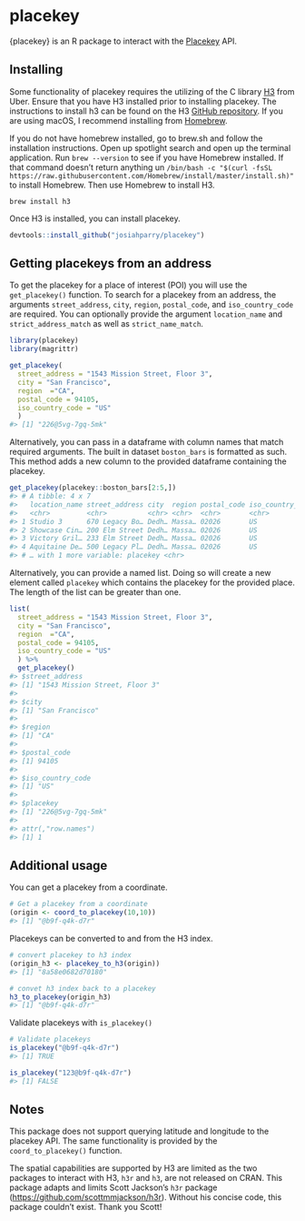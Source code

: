 
<!-- README.md is generated from README.Rmd. Please edit that file -->

# placekey

{placekey} is an R package to interact with the
[Placekey](https://www.placekey.io/) API.

## Installing

Some functionality of placekey requires the utilizing of the C library
[H3](https://h3geo.org/) from Uber. Ensure that you have H3 installed
prior to installing placekey. The instructions to install h3 can be
found on the H3 [GitHub repository](https://github.com/uber/H3). If you
are using macOS, I recommend installing from
[Homebrew](https://brew.sh/).

If you do not have homebrew installed, go to brew.sh and follow the
installation instructions. Open up spotlight search and open up the
terminal application. Run `brew --version` to see if you have Homebrew
installed. If that command doesn’t return anything un `/bin/bash -c
"$(curl -fsSL
https://raw.githubusercontent.com/Homebrew/install/master/install.sh)"`
to install Homebrew. Then use Homebrew to install H3.

``` terminal
brew install h3
```

Once H3 is installed, you can install placekey.

``` r
devtools::install_github("josiahparry/placekey")
```

## Getting placekeys from an address

To get the placekey for a place of interest (POI) you will use the
`get_placekey()` function. To search for a placekey from an address, the
arguments `street_address`, `city`, `region`, `postal_code`, and
`iso_country_code` are required. You can optionally provide the argument
`location_name` and `strict_address_match` as well as
`strict_name_match`.

``` r
library(placekey)
library(magrittr)

get_placekey(
  street_address = "1543 Mission Street, Floor 3",
  city = "San Francisco",
  region  ="CA",
  postal_code = 94105,
  iso_country_code = "US"
  )
#> [1] "226@5vg-7gq-5mk"
```

Alternatively, you can pass in a dataframe with column names that match
required arguments. The built in dataset `boston_bars` is formatted as
such. This method adds a new column to the provided dataframe containing
the placekey.

``` r
get_placekey(placekey::boston_bars[2:5,])
#> # A tibble: 4 x 7
#>   location_name street_address city  region postal_code iso_country_code
#>   <chr>         <chr>          <chr> <chr>  <chr>       <chr>           
#> 1 Studio 3      670 Legacy Bo… Dedh… Massa… 02026       US              
#> 2 Showcase Cin… 200 Elm Street Dedh… Massa… 02026       US              
#> 3 Victory Gril… 233 Elm Street Dedh… Massa… 02026       US              
#> 4 Aquitaine De… 500 Legacy Pl… Dedh… Massa… 02026       US              
#> # … with 1 more variable: placekey <chr>
```

Alternatively, you can provide a named list. Doing so will create a new
element called `placekey` which contains the placekey for the provided
place. The length of the list can be greater than one.

``` r
list(
  street_address = "1543 Mission Street, Floor 3",
  city = "San Francisco",
  region  ="CA",
  postal_code = 94105,
  iso_country_code = "US"
  ) %>% 
  get_placekey()
#> $street_address
#> [1] "1543 Mission Street, Floor 3"
#> 
#> $city
#> [1] "San Francisco"
#> 
#> $region
#> [1] "CA"
#> 
#> $postal_code
#> [1] 94105
#> 
#> $iso_country_code
#> [1] "US"
#> 
#> $placekey
#> [1] "226@5vg-7gq-5mk"
#> 
#> attr(,"row.names")
#> [1] 1
```

## Additional usage

You can get a placekey from a coordinate.

``` r
# Get a placekey from a coordinate
(origin <- coord_to_placekey(10,10))
#> [1] "@b9f-q4k-d7r"
```

Placekeys can be converted to and from the H3 index.

``` r
# convert placekey to h3 index
(origin_h3 <- placekey_to_h3(origin))
#> [1] "8a58e0682d70180"

# convet h3 index back to a placekey 
h3_to_placekey(origin_h3)
#> [1] "@b9f-q4k-d7r"
```

Validate placekeys with `is_placekey()`

``` r
# Validate placekeys 
is_placekey("@b9f-q4k-d7r")
#> [1] TRUE

is_placekey("123@b9f-q4k-d7r")
#> [1] FALSE
```

## Notes

This package does not support querying latitude and longitude to the
placekey API. The same functionality is provided by the
`coord_to_placekey()` function.

The spatial capabilities are supported by H3 are limited as the two
packages to interact with H3, `h3r` and `h3`, are not released on CRAN.
This package adapts and limits Scott Jackson’s `h3r` package
(<https://github.com/scottmmjackson/h3r>). Without his concise code,
this package couldn’t exist. Thank you Scott\!
